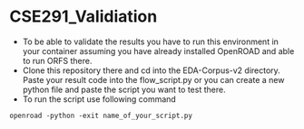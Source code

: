 # CSE291_Validiation

- To be able to validate the results you have to run this environment in your container assuming you have already installed OpenROAD and able to run ORFS there. 
- Clone this repository there and cd into the EDA-Corpus-v2 directory. Paste your result code into the flow_script.py or you can create a new python file and paste the script you want to test there.
- To run the script use following command
  
`openroad -python -exit name_of_your_script.py`

